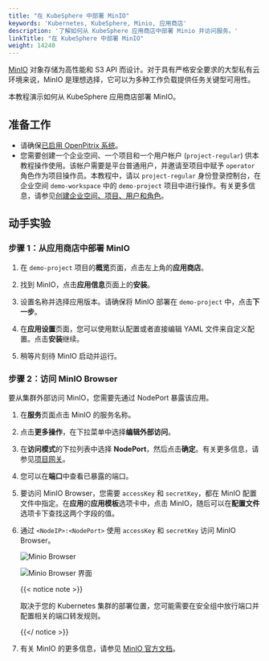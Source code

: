 ```yaml
---
title: "在 KubeSphere 中部署 MinIO"
keywords: 'Kubernetes, KubeSphere, Minio, 应用商店'
description: '了解如何从 KubeSphere 应用商店中部署 Minio 并访问服务。'
linkTitle: "在 KubeSphere 中部署 MinIO"
weight: 14240
---
```

[MinIO](https://min.io/) 对象存储为高性能和 S3 API 而设计。对于具有严格安全要求的大型私有云环境来说，MinIO 是理想选择，它可以为多种工作负载提供任务关键型可用性。

本教程演示如何从 KubeSphere 应用商店部署 MinIO。

## 准备工作

- 请确保[已启用 OpenPitrix 系统](../../../pluggable-components/app-store/)。
- 您需要创建一个企业空间、一个项目和一个用户帐户 (`project-regular`) 供本教程操作使用。该帐户需要是平台普通用户，并邀请至项目中赋予 `operator` 角色作为项目操作员。本教程中，请以 `project-regular` 身份登录控制台，在企业空间 `demo-workspace` 中的 `demo-project` 项目中进行操作。有关更多信息，请参见[创建企业空间、项目、用户和角色](../../../quick-start/create-workspace-and-project/)。

## 动手实验

### 步骤 1：从应用商店中部署 MinIO

1. 在 `demo-project` 项目的**概览**页面，点击左上角的**应用商店**。

2. 找到 MinIO，点击**应用信息**页面上的**安装**。

3. 设置名称并选择应用版本。请确保将 MinIO 部署在 `demo-project` 中，点击**下一步**。

4. 在**应用设置**页面，您可以使用默认配置或者直接编辑 YAML 文件来自定义配置。点击**安装**继续。

5. 稍等片刻待 MinIO 启动并运行。


### 步骤 2：访问 MinIO Browser

要从集群外部访问 MinIO，您需要先通过 NodePort 暴露该应用。

1. 在**服务**页面点击 MinIO 的服务名称。

2. 点击**更多操作**，在下拉菜单中选择**编辑外部访问**。

3. 在**访问模式**的下拉列表中选择 **NodePort**，然后点击**确定**。有关更多信息，请参见[项目网关](../../../project-administration/project-gateway/)。

4. 您可以在**端口**中查看已暴露的端口。

5. 要访问 MinIO Browser，您需要 `accessKey` 和 `secretKey`，都在 MinIO 配置文件中指定。在**应用**的**应用模板**选项卡中，点击 MinIO，随后可以在**配置文件**选项卡下查找这两个字段的值。

6. 通过 `<NodeIP>:<NodePort>` 使用 `accessKey` 和 `secretKey` 访问 MinIO Browser。

   ![Minio Browser](/images/docs/zh-cn/appstore/built-in-apps/deploy-minio-on-ks/minio-browser-13.PNG)

   ![Minio Browser 界面](/images/docs/zh-cn/appstore/built-in-apps/deploy-minio-on-ks/minio-browser-interface-14.PNG)

   {{< notice note >}}

   取决于您的 Kubernetes 集群的部署位置，您可能需要在安全组中放行端口并配置相关的端口转发规则。

   {{</ notice >}} 

7. 有关 MinIO 的更多信息，请参见 [MinIO 官方文档](https://docs.min.io/)。